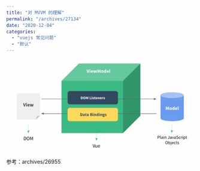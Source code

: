 ```yaml
---
title: "对 MVVM 的理解"
permalink: "/archives/27134"
date: "2020-12-04"
categories: 
  - "vuejs 常见问题"
  - "默认"
---
```


![](./images/2159068665.jpg)

参考：archives/26955

